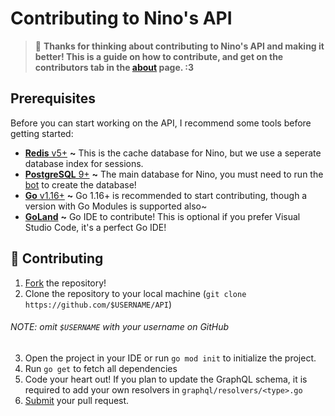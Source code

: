 # Contributing to Nino's API
> 🎀 **Thanks for thinking about contributing to Nino's API and making it better! This is a guide on how to contribute, and get on the contributors tab in the [about](https://nino.sh/about) page. :3**

## Prerequisites
Before you can start working on the API, I recommend some tools before getting started:

- [**Redis** v5+](https://redis.io) **~** This is the cache database for Nino, but we use a seperate database index for sessions.
- [**PostgreSQL** 9+](https://postgresql.org) **~** The main database for Nino, you must need to run the [bot](https://github.com/NinoDiscord/Nino) to create the database!
- [**Go** v1.16+](https://golang.org/) **~** Go 1.16+ is recommended to start contributing, though a version with Go Modules is supported also~
- [**GoLand**](https://www.jetbrains.com/go/) **~** Go IDE to contribute! This is optional if you prefer Visual Studio Code, it's a perfect Go IDE!

## 🎀 Contributing
1. [Fork](https://github.com/NinoDiscord/API/fork) the repository!
2. Clone the repository to your local machine (``git clone https://github.com/$USERNAME/API``)

###### NOTE: omit `$USERNAME` with your username on GitHub

3. Open the project in your IDE or run `go mod init` to initialize the project.
4. Run `go get` to fetch all dependencies
5. Code your heart out! If you plan to update the GraphQL schema, it is required to add your own resolvers in `graphql/resolvers/<type>.go`
6. [Submit](https://github.com/NinoDiscord/API/compare) your pull request.
